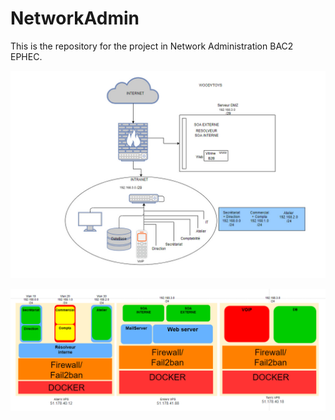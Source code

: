 # NetworkAdmin
This is the repository for the project in Network Administration BAC2 EPHEC.

![schema WoodyToys](https://github.com/AllanFontaine/NetworkAdmin/blob/master/Projet%20admin%20r%C3%A9seau/Schema%20V3/Sch%C3%A9ma%20WoodyToys%203.0..jpg)

![schema Prototype](https://github.com/AllanFontaine/NetworkAdmin/blob/master/Projet%20admin%20r%C3%A9seau/Schema%20V3/Sch%C3%A9ma%20prototype%203.0.PNG)
